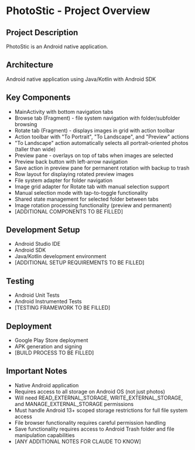# PhotoStic - Project Overview

## Project Description
PhotoStic is an Android native application.

## Architecture
Android native application using Java/Kotlin with Android SDK

## Key Components
- MainActivity with bottom navigation tabs
- Browse tab (Fragment) - file system navigation with folder/subfolder browsing
- Rotate tab (Fragment) - displays images in grid with action toolbar
- Action toolbar with "To Portrait", "To Landscape", and "Preview" actions
- "To Landscape" action automatically selects all portrait-oriented photos (taller than wide)
- Preview pane - overlays on top of tabs when images are selected
- Preview back button with left-arrow navigation
- Save action in preview pane for permanent rotation with backup to trash
- Row layout for displaying rotated preview images
- File system adapter for folder navigation
- Image grid adapter for Rotate tab with manual selection support
- Manual selection mode with tap-to-toggle functionality
- Shared state management for selected folder between tabs
- Image rotation processing functionality (preview and permanent)
- [ADDITIONAL COMPONENTS TO BE FILLED]

## Development Setup
- Android Studio IDE
- Android SDK
- Java/Kotlin development environment
- [ADDITIONAL SETUP REQUIREMENTS TO BE FILLED]

## Testing
- Android Unit Tests
- Android Instrumented Tests
- [TESTING FRAMEWORK TO BE FILLED]

## Deployment
- Google Play Store deployment
- APK generation and signing
- [BUILD PROCESS TO BE FILLED]

## Important Notes
- Native Android application
- Requires access to all storage on Android OS (not just photos)
- Will need READ_EXTERNAL_STORAGE, WRITE_EXTERNAL_STORAGE, and MANAGE_EXTERNAL_STORAGE permissions
- Must handle Android 13+ scoped storage restrictions for full file system access
- File browser functionality requires careful permission handling
- Save functionality requires access to Android Trash folder and file manipulation capabilities
- [ANY ADDITIONAL NOTES FOR CLAUDE TO KNOW]